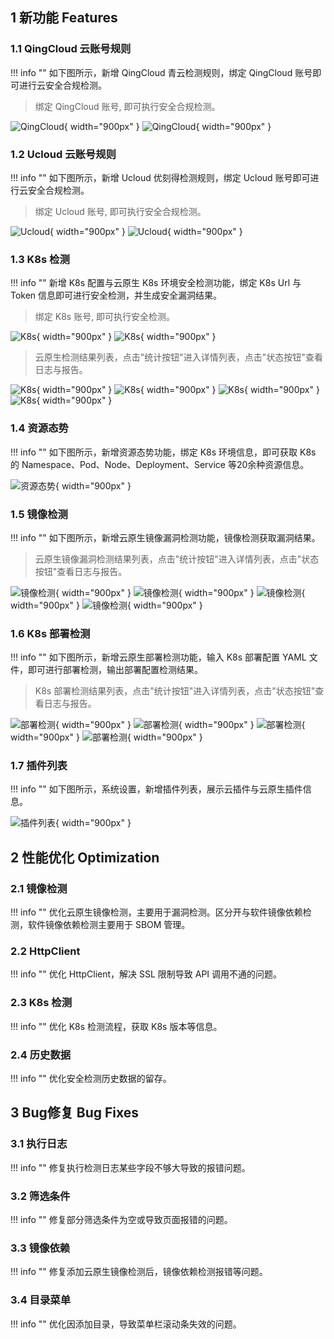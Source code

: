 ## 1 新功能 Features

### 1.1 QingCloud 云账号规则

!!! info ""
    如下图所示，新增 QingCloud 青云检测规则，绑定 QingCloud 账号即可进行云安全合规检测。

> 绑定 QingCloud 账号, 即可执行安全合规检测。

![QingCloud](../img/release/0.2.2/qingcloud1.png){ width="900px" }
![QingCloud](../img/release/0.2.2/qingcloud2.png){ width="900px" }


### 1.2 Ucloud 云账号规则

!!! info ""
    如下图所示，新增 Ucloud 优刻得检测规则，绑定 Ucloud 账号即可进行云安全合规检测。

> 绑定 Ucloud 账号, 即可执行安全合规检测。

![Ucloud](../img/release/0.2.2/ucloud1.png){ width="900px" }
![Ucloud](../img/release/0.2.2/ucloud2.png){ width="900px" }

### 1.3 K8s 检测

!!! info ""
新增 K8s 配置与云原生 K8s 环境安全检测功能，绑定 K8s Url 与 Token 信息即可进行安全检测，并生成安全漏洞结果。

> 绑定 K8s 账号, 即可执行安全检测。

![K8s](../img/release/0.2.2/k8s1.png){ width="900px" }
![K8s](../img/release/0.2.2/k8s2.png){ width="900px" }

> 云原生检测结果列表，点击"统计按钮"进入详情列表，点击"状态按钮"查看日志与报告。

![K8s](../img/release/0.2.2/k8s3.png){ width="900px" }
![K8s](../img/release/0.2.2/k8s4.png){ width="900px" }
![K8s](../img/release/0.2.2/k8s5.png){ width="900px" }
![K8s](../img/release/0.2.2/k8s6.png){ width="900px" }

### 1.4 资源态势

!!! info ""
    如下图所示，新增资源态势功能，绑定 K8s 环境信息，即可获取 K8s 的 Namespace、Pod、Node、Deployment、Service 等20余种资源信息。

![资源态势](../img/release/0.2.2/situation.png){ width="900px" }

### 1.5 镜像检测

!!! info ""
    如下图所示，新增云原生镜像漏洞检测功能，镜像检测获取漏洞结果。

> 云原生镜像漏洞检测结果列表，点击"统计按钮"进入详情列表，点击"状态按钮"查看日志与报告。

![镜像检测](../img/release/0.2.2/image1.png){ width="900px" }
![镜像检测](../img/release/0.2.2/image2.png){ width="900px" }
![镜像检测](../img/release/0.2.2/image3.png){ width="900px" }
![镜像检测](../img/release/0.2.2/image4.png){ width="900px" }

### 1.6 K8s 部署检测

!!! info ""
    如下图所示，新增云原生部署检测功能，输入 K8s 部署配置 YAML 文件，即可进行部署检测，输出部署配置检测结果。

> K8s 部署检测结果列表，点击"统计按钮"进入详情列表，点击"状态按钮"查看日志与报告。

![部署检测](../img/release/0.2.2/config1.png){ width="900px" }
![部署检测](../img/release/0.2.2/config2.png){ width="900px" }
![部署检测](../img/release/0.2.2/config3.png){ width="900px" }
![部署检测](../img/release/0.2.2/config4.png){ width="900px" }

### 1.7 插件列表

!!! info ""
    如下图所示，系统设置，新增插件列表，展示云插件与云原生插件信息。

![插件列表](../img/release/0.2.2/situation.png){ width="900px" }

## 2 性能优化 Optimization

### 2.1 镜像检测

!!! info ""
    优化云原生镜像检测，主要用于漏洞检测。区分开与软件镜像依赖检测，软件镜像依赖检测主要用于 SBOM 管理。

### 2.2 HttpClient

!!! info ""
    优化 HttpClient，解决 SSL 限制导致 API 调用不通的问题。

### 2.3 K8s 检测

!!! info ""
    优化 K8s 检测流程，获取 K8s 版本等信息。

### 2.4 历史数据

!!! info ""
    优化安全检测历史数据的留存。


## 3 Bug修复 Bug Fixes

### 3.1 执行日志

!!! info ""
    修复执行检测日志某些字段不够大导致的报错问题。

### 3.2 筛选条件

!!! info ""
    修复部分筛选条件为空或导致页面报错的问题。

### 3.3 镜像依赖

!!! info ""
    修复添加云原生镜像检测后，镜像依赖检测报错等问题。

### 3.4 目录菜单

!!! info ""
    优化因添加目录，导致菜单栏滚动条失效的问题。
